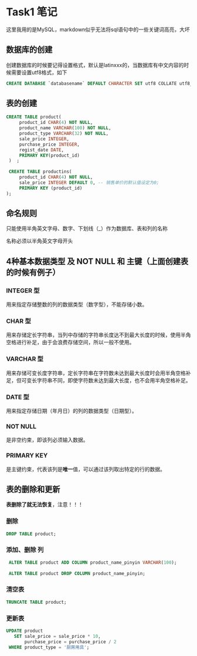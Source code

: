 # Task1 笔记
这里我用的是MySQL，markdown似乎无法将sql语句中的一些关键词高亮，大坏
## 数据库的创建
创建数据库的时候要记得设置格式，默认是latinxxx的，当数据库有中文内容的时候需要设置utf8格式，如下
```sql
CREATE DATABASE `databasename` DEFAULT CHARACTER SET utf8 COLLATE utf8_general_ci;
```
## 表的创建
```sql
CREATE TABLE product(
     product_id CHAR(4) NOT NULL, 
     product_name VARCHAR(100) NOT NULL, 
     product_type VARCHAR(32) NOT NULL, 
     sale_price INTEGER, 
     purchase_price INTEGER, 
     regist_date DATE, 
     PRIMARY KEY(product_id)
 )  ;
 
 CREATE TABLE productins(
     product_id CHAR(4) NOT NULL,
     sale_price INTEGER DEFAULT 0, -- 销售单价的默认值设定为0;
     PRIMARY KEY (product_id)
);  
```
## 命名规则
只能使用半角英文字母、数字、下划线（_）作为数据库、表和列的名称

名称必须以半角英文字母开头
## 4种基本数据类型 及 NOT NULL 和 主键（上面创建表的时候有例子）
### INTEGER 型
用来指定存储整数的列的数据类型（数字型），不能存储小数。
### CHAR 型
用来存储定长字符串，当列中存储的字符串长度达不到最大长度的时候，使用半角空格进行补足，由于会浪费存储空间，所以一般不使用。
### VARCHAR 型
用来存储可变长度字符串，定长字符串在字符数未达到最大长度时会用半角空格补足，但可变长字符串不同，即使字符数未达到最大长度，也不会用半角空格补足。
### DATE 型
用来指定存储日期（年月日）的列的数据类型（日期型）。
### NOT NULL
是非空约束，即该列必须输入数据。
### PRIMARY KEY
是主键约束，代表该列是**唯一**值，可以通过该列取出特定的行的数据。

## 表的删除和更新
**表删除了就无法恢复**，注意！！！
### 删除
```sql
DROP TABLE product;
```
### 添加、删除 列
```sql
 ALTER TABLE product ADD COLUMN product_name_pinyin VARCHAR(100);
 
 ALTER TABLE product DROP COLUMN product_name_pinyin;
```
### 清空表
```sql
TRUNCATE TABLE product;
```
### 更新表
```sql
UPDATE product
   SET sale_price = sale_price * 10,
       purchase_price = purchase_price / 2
 WHERE product_type = '厨房用具';  
 ```
